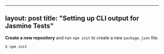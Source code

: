 ---  
layout:  post 
title:  "Setting up CLI output for Jasmine Tests" 
 ---

**Create a new repository** and run `npm init` to create a new `package.json` file.
```
$ npm init
```


<!--stackedit_data:
eyJoaXN0b3J5IjpbLTkwMDY5NTU4Nl19
-->